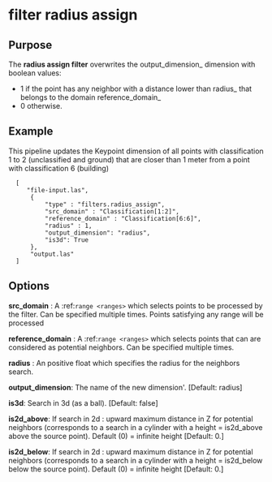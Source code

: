 # filter radius assign

Purpose
---------------------------------------------------------------------------------------------------------

The **radius assign filter**  overwrites the output_dimension_ dimension with boolean values:
* 1 if the point has any neighbor with a distance lower than radius_ that belongs to the domain reference_domain_
* 0 otherwise.


Example
---------------------------------------------------------------------------------------------------------

This pipeline updates the Keypoint dimension of all points with classification 1 to 2 (unclassified and ground) that are closer than 1 meter from a point with classification 6 (building)


```
  [
     "file-input.las",
      {
          "type" : "filters.radius_assign",
          "src_domain" : "Classification[1:2]",
          "reference_domain" : "Classification[6:6]",
          "radius" : 1,
	  	  "output_dimension": "radius",
	  	  "is3d": True
      },
      "output.las"
  ]
```

Options
---------------------------------------------------------------------------------------------------------------------------------------------------------------------

**src_domain** :
  A :ref:`range <ranges>` which selects points to be processed by the filter. Can be specified multiple times.  Points satisfying any range will be processed

**reference_domain** :
  A :ref:`range <ranges>` which selects points that can are considered as potential neighbors. Can be specified multiple times.

**radius** :
  An positive float which specifies the radius for the neighbors search.

**output_dimension**: The name of the new dimension'. [Default: radius]

**is3d**: Search in 3d (as a ball). [Default: false]

**is2d_above**: If search in 2d : upward maximum distance in Z for potential neighbors (corresponds to a search in a cylinder with a height = is2d_above above the source point). Default (0) = infinite height [Default: 0.]

**is2d_below**: If search in 2d : upward maximum distance in Z for potential neighbors (corresponds to a search in a cylinder with a height = is2d_below below the source point). Default (0) = infinite height [Default: 0.]

